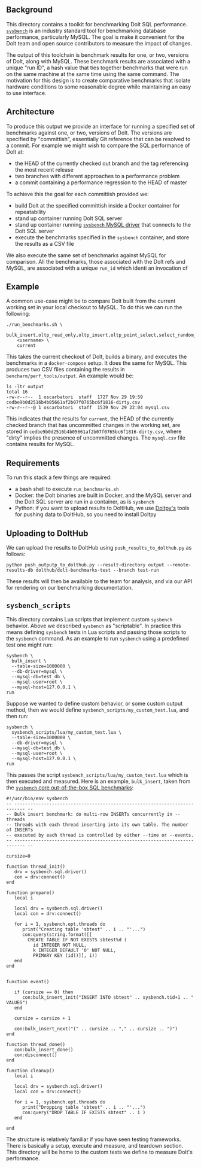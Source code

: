 ## Background
This directory contains a toolkit for benchmarking Dolt SQL performance. [`sysbench`](https://github.com/akopytov/sysbench) is an industry standard tool for benchmarking database performance, particularly MySQL. The goal is make it convenient for the Dolt team and open source contributors to measure the impact of changes.

The output of this toolchain is benchmark results for one, or two, versions of Dolt, along with MySQL. These benchmark results are associated with a unique "run ID", a hash value that ties together benchmarks that were run on the same machine at the same time using the same command. The motivation for this design is to create comparative benchmarks that isolate hardware conditions to some reasonable degree while maintaining an easy to use interface.

## Architecture
To produce this output we provide an interface for running a specified set of benchmarks against one, or two, versions of Dolt. The versions are specified by "committish", essentially Git reference that can be resolved to a commit. For example we might wish to compare the SQL performance of Dolt at:
- the HEAD of the currently checked out branch and the tag referencing the most recent release
- two branches with different approaches to a performance problem
- a commit containing a performance regression to the HEAD of master

To achieve this the goal for each committish provided we:
- build Dolt at the specified committish inside a Docker container for repeatability
- stand up container running Dolt SQL server
- stand up container running [`sysbench` MySQL driver](https://github.com/akopytov/sysbench/tree/master/src/drivers/mysql) that connects to the Dolt SQL server 
- execute the benchmarks specified in the `sysbench` container, and store the results as a CSV file

We also execute the same set of benchmarks against MySQL for comparison. All the benchmarks, those associated with the Dolt refs and MySQL, are associated with a unique `run_id` which identi an invocation of 

## Example
A common use-case might be to compare Dolt built from the current working set in your local checkout to MySQL. To do this we can run the following:
```
./run_benchmarks.sh \
    bulk_insert,oltp_read_only,oltp_insert,oltp_point_select,select_random_points,select_random_ranges
    <username> \
    current
```

This takes the current checkout of Dolt, builds a binary, and executes the benchmarks in a `docker-compose` setup. It does the same for MySQL. This produces two CSV files containing the results in `bencharm/perf_tools/output`. An example would be:
```
ls -ltr output
total 16
-rw-r--r--  1 oscarbatori  staff  1727 Nov 29 19:59 cedbe9b0d2516b4b05661af2b07f0765bc6f1816-dirty.csv
-rw-r--r--@ 1 oscarbatori  staff  1539 Nov 29 22:04 mysql.csv
```

This indicates that the results for `current`, the HEAD of the currently checked branch that has uncommitted changes in the working set, are stored in `cedbe9b0d2516b4b05661af2b07f0765bc6f1816-dirty.csv`, where "dirty" implies the presence of uncommitted changes. The `mysql.csv` file contains results for MySQL. 

## Requirements
To run this stack a few things are required:
- a bash shell to execute `run_benchmarks.sh`
- Docker: the Dolt binaries are built in Docker, and the MySQL server and the Dolt SQL server are run in a container, as is `sysbench`
- Python: if you want to upload results to DoltHub, we use [Doltpy's](https://pypi.org/project/doltpy/) tools for pushing data to DoltHub, so you need to install Doltpy

## Uploading to DoltHub
We can upload the results to DoltHub using `push_results_to_dolthub.py` as follows:
```
python push_outputp_to_dolthub.py --result-directory output --remote-results-db dolthub/dolt-benchmarks-test --branch test-run
```

These results will then be available to the team for analysis, and via our API for rendering on our benchmarking documentation.

## `sysbench_scripts`
This directory contains Lua scripts that implement custom `sysbench` behavior. Above we described `sysbench` as "scriptable". In practice this means defining `sysbench` tests in Lua scripts and passing those scripts to the `sysbench` command. As an example to run `sysbench` using a predefined test one might run:
```
sysbench \
  bulk_insert \
  --table-size=1000000 \
  --db-driver=mysql \
  --mysql-db=test_db \
  --mysql-user=root \
  --mysql-host=127.0.0.1 \
run
```

Suppose we wanted to define custom behavior, or some custom output method, then we would define `sysbench_scripts/my_custom_test.lua`, and then run:
```
sysbench \
  sysbench_scripts/lua/my_custom_test.lua \
  --table-size=1000000 \
  --db-driver=mysql \
  --mysql-db=test_db \
  --mysql-user=root \
  --mysql-host=127.0.0.1 \
run
```

This passes the script `sysbench_scripts/lua/my_custom_test.lua` which is then executed and measured. Here is an example, `bulk_insert`, taken from the [`sysbench` core out-of-the-box SQL benchmarks](https://github.com/akopytov/sysbench/tree/master/src/lua):
```
#!/usr/bin/env sysbench
-- -------------------------------------------------------------------------- --
-- Bulk insert benchmark: do multi-row INSERTs concurrently in --threads
-- threads with each thread inserting into its own table. The number of INSERTs
-- executed by each thread is controlled by either --time or --events.
-- -------------------------------------------------------------------------- --

cursize=0

function thread_init()
   drv = sysbench.sql.driver()
   con = drv:connect()
end

function prepare()
   local i

   local drv = sysbench.sql.driver()
   local con = drv:connect()

   for i = 1, sysbench.opt.threads do
      print("Creating table 'sbtest" .. i .. "'...")
      con:query(string.format([[
        CREATE TABLE IF NOT EXISTS sbtest%d (
          id INTEGER NOT NULL,
          k INTEGER DEFAULT '0' NOT NULL,
          PRIMARY KEY (id))]], i))
   end
end


function event()

   if (cursize == 0) then
      con:bulk_insert_init("INSERT INTO sbtest" .. sysbench.tid+1 .. " VALUES")
   end

   cursize = cursize + 1

   con:bulk_insert_next("(" .. cursize .. "," .. cursize .. ")")
end

function thread_done()
   con:bulk_insert_done()
   con:disconnect()
end

function cleanup()
   local i

   local drv = sysbench.sql.driver()
   local con = drv:connect()

   for i = 1, sysbench.opt.threads do
      print("Dropping table 'sbtest" .. i .. "'...")
      con:query("DROP TABLE IF EXISTS sbtest" .. i )
   end

end
``` 

The structure is relatively familiar if you have seen testing frameworks. There is basically a setup, execute and measure, and teardown section. This directory will be home to the custom tests we define to measure Dolt's performance.
